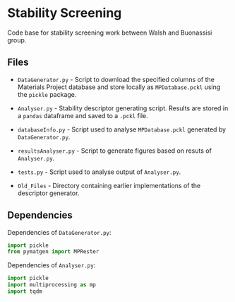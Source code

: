 # Stability Screening
Code base for stability screening work between Walsh and Buonassisi group.
<code></code>
## Files
* <code>DataGenerator.py</code> - Script to download the specified columns of
    the Materials Project database and store locally as
    <code>MPDatabase.pckl</code> using the <code>pickle</code> package.

* <code>Analyser.py</code> - Stability descriptor generating script. Results
    are stored in a <code>pandas</code> dataframe and saved to a
    <code>.pckl</code> file.

* <code>databaseInfo.py</code> - Script used to analyse
    <code>MPDatabase.pckl</code> generated by <code>DataGenerator.py</code>.

* <code>resultsAnalyser.py</code> - Script to generate figures based on resuts
    of <code>Analyser.py</code>.

* <code>tests.py</code> - Script used to analyse output of <code>Analyser.py</code>.

* <code>Old_Files</code> - Directory containing earlier implementations of the
    descriptor generator.


## Dependencies
Dependencies of <code>DataGenerator.py</code>:
```python
import pickle
from pymatgen import MPRester
```

Dependencies of <code>Analyser.py</code>:
```python
import pickle
import multiprocessing as mp
import tqdm
```
